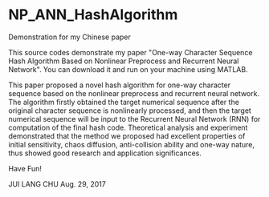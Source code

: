 # NP_ANN_HashAlgorithm
Demonstration for my Chinese paper

This source codes demonstrate my paper "One-way Character Sequence Hash Algorithm Based on Nonlinear Preprocess and Recurrent Neural Network". You can download it and run on your machine using MATLAB.

This paper proposed a novel hash algorithm for one-way character sequence based on the nonlinear preprocess and recurrent neural network. The algorithm firstly obtained the target numerical sequence after the original character sequence is nonlinearly processed, and then the target numerical sequence will be input to the Recurrent Neural Network (RNN) for computation of the final hash code. Theoretical analysis and experiment demonstrated that the method we proposed had excellent properties of initial sensitivity, chaos diffusion, anti-collision ability and one-way nature, thus showed good research and application significances.


Have Fun!

JUI LANG CHU
Aug. 29, 2017
